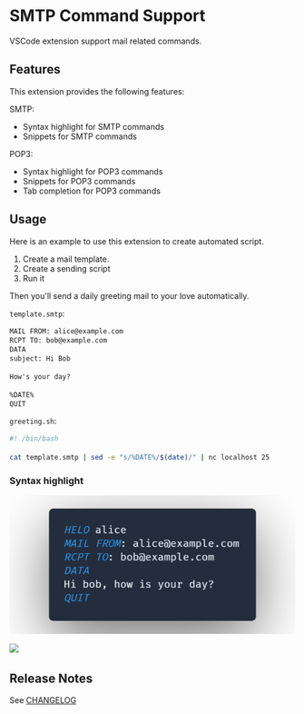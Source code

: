 # SMTP Command Support

VSCode extension support mail related commands.

## Features

This extension provides the following features:

SMTP:

-   Syntax highlight for SMTP commands
-   Snippets for SMTP commands

POP3:

-   Syntax highlight for POP3 commands
-   Snippets for POP3 commands
-   Tab completion for POP3 commands

## Usage

Here is an example to use this extension to create automated script.

1. Create a mail template.
2. Create a sending script
3. Run it

Then you'll send a daily greeting mail to your love automatically.

`template.smtp`:

```smtp
MAIL FROM: alice@example.com
RCPT TO: bob@example.com
DATA
subject: Hi Bob

How's your day?

%DATE%
QUIT
```

`greeting.sh`:

```sh
#! /bin/bash

cat template.smtp | sed -e "s/%DATE%/$(date)/" | nc localhost 25
```

### Syntax highlight

![](./docs/usage.png)

![](./docs/demo.gif)

## Release Notes

See [CHANGELOG](./CHANGELOG.md)
